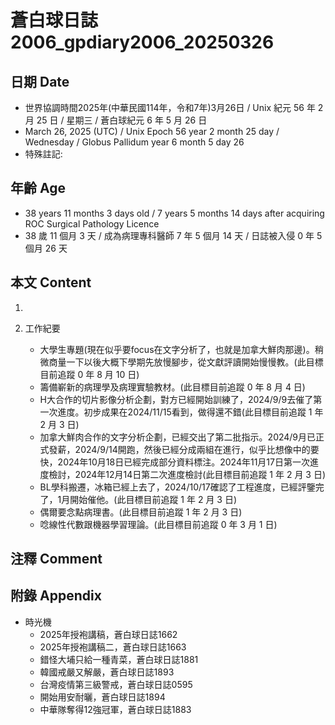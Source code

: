 [_metadata_:encoding]: - "utf-8"
[_metadata_:language]: - "zh-Hant-TW"
[_metadata_:fileformat]: - "markdown"
[_metadata_:MIME_type]: - "text/plain"
[_metadata_:markdown_version]: - "commonmark version 0.30"
[_metadata_:markdown_spec]: - "https://spec.commonmark.org/0.30/"

# 蒼白球日誌2006_gpdiary2006_20250326 #

## 日期 Date ##

* 世界協調時間2025年(中華民國114年，令和7年)3月26日 / Unix 紀元 56 年 2 月 25 日 / 星期三 / 蒼白球紀元 6 年 5 月 26 日
* March 26, 2025 (UTC) / Unix Epoch 56 year 2 month 25 day / Wednesday / Globus Pallidum year 6 month 5 day 26
* 特殊註記:

## 年齡 Age ##

* 38 years 11 months 3 days old / 7 years 5 months 14 days after acquiring ROC Surgical Pathology Licence
* 38 歲 11 個月 3 天 / 成為病理專科醫師 7 年 5 個月 14 天 / 日誌被入侵 0 年 5 個月 26 天

## 本文 Content ##

1. 

2. 工作紀要

    - 大學生專題(現在似乎要focus在文字分析了，也就是加拿大鮮肉那邊)。稍微商量一下以後大概下學期先放慢腳步，從文獻評讀開始慢慢教。(此目標目前追蹤 0 年 8 月 10 日)
    - 籌備嶄新的病理學及病理實驗教材。(此目標目前追蹤 0 年 8 月 4 日)
    - H大合作的切片影像分析企劃，對方已經開始訓練了，2024/9/9去催了第一次進度。初步成果在2024/11/15看到，做得還不錯(此目標目前追蹤 1 年 2 月 3 日)
    - 加拿大鮮肉合作的文字分析企劃，已經交出了第二批指示。2024/9月已正式發薪，2024/9/14開跑，然後已經分成兩組在進行，似乎比想像中的要快，2024年10月18日已經完成部分資料標注。2024年11月17日第一次進度檢討，2024年12月14日第二次進度檢討(此目標目前追蹤 1 年 2 月 3 日)
    - BL學科搬遷，冰箱已經上去了，2024/10/17確認了工程進度，已經評鑒完了，1月開始催他。(此目標目前追蹤 1 年 2 月 3 日)
    - 偶爾要念點病理書。(此目標目前追蹤 1 年 2 月 3 日)
    - 唸線性代數跟機器學習理論。(此目標目前追蹤 0 年 3 月 1 日)

## 注釋 Comment ##


## 附錄 Appendix ##

* 時光機
    - 2025年授袍講稿，蒼白球日誌1662
    - 2025年授袍講稿二，蒼白球日誌1663
    - 錯怪大埔只給一種青菜，蒼白球日誌1881
    - 韓國戒嚴又解嚴，蒼白球日誌1893
    - 台灣疫情第三級警戒，蒼白球日誌0595
    - 開始用安耐曬，蒼白球日誌1894
    - 中華隊奪得12強冠軍，蒼白球日誌1883
